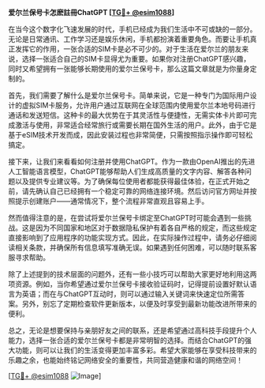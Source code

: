 **爱尔兰保号卡怎麽註冊ChatGPT [[TG💪+ @esim1088](https://t.me/s/esim1088)]**

在当今这个数字化飞速发展的时代，手机已经成为我们生活中不可或缺的一部分。无论是日常通讯、工作学习还是娱乐休闲，手机都扮演着重要角色。而要让手机真正发挥它的作用，一张合适的SIM卡是必不可少的。对于生活在爱尔兰的朋友来说，选择一张适合自己的SIM卡显得尤为重要。如果你对注册ChatGPT感兴趣，同时又希望拥有一张能够长期使用的爱尔兰保号卡，那么这篇文章就是为你量身定制的。

首先，我们需要了解什么是爱尔兰保号卡。简单来说，它是一种专门为国际用户设计的虚拟SIM卡服务，允许用户通过互联网在全球范围内使用爱尔兰本地号码进行通话和发送短信。这种卡的最大优势在于其灵活性与便捷性，无需实体卡片即可完成激活与使用，非常适合经常旅行或需要长期在国外生活的用户。此外，由于它是基于eSIM技术开发而成，因此安装过程也非常简便，只需按照指示操作即可轻松搞定。

接下来，让我们来看看如何注册并使用ChatGPT。作为一款由OpenAI推出的先进人工智能语言模型，ChatGPT能够帮助人们生成高质量的文字内容、解答各种问题以及提供专业建议等。为了确保每位使用者都能获得最佳体验，在正式开始之前，请先确认自己已经拥有一个稳定可靠的网络连接环境。然后访问官方网址并按照提示创建账户——通常情况下，整个流程非常直观且容易上手。

然而值得注意的是，在尝试将爱尔兰保号卡绑定至ChatGPT时可能会遇到一些挑战。这是因为不同国家和地区对于数据隐私保护有着各自严格的规定，而这些规定直接影响到了应用程序的功能实现方式。因此，在实际操作过程中，请务必仔细阅读相关条款，并确保所有信息填写准确无误。如果遇到任何困难，可以随时联系客服寻求帮助。

除了上述提到的技术层面的问题外，还有一些小技巧可以帮助大家更好地利用这两项资源。例如，当你希望通过爱尔兰保号卡接收验证码时，记得提前设置好默认语言为英语；而在与ChatGPT互动时，则可以通过输入关键词来快速定位所需答案。另外，别忘了定期检查软件更新版本，以便及时享受到最新功能改进所带来的便利。

总之，无论是想要保持与亲朋好友之间的联系，还是希望通过高科技手段提升个人能力，选择一张合适的爱尔兰保号卡都是非常明智的选择。而结合ChatGPT的强大功能，则可以让我们的生活变得更加丰富多彩。希望大家能够在享受科技带来的乐趣之余，也能始终铭记网络安全的重要性，共同营造健康和谐的网络空间！

[[TG💪+ @esim1088](https://t.me/s/esim1088) ![Image](https://i.postimg.cc/4NQfJmqS/Snipaste-2025-05-13-00-14-12.png)]